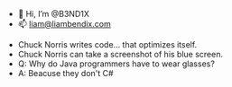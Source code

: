 - 👋 Hi, I’m @B3ND1X
- 📫 liam@liambendix.com

* Chuck Norris writes code... that optimizes itself.
* Chuck Norris can take a screenshot of his blue screen.
* Q: Why do Java programmers have to wear glasses?
* A: Beacuse they don't C#
